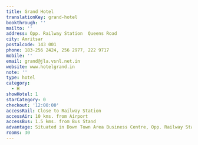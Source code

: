 ```yaml
---
title: Grand Hotel
translationKey: grand-hotel
bookthrough: ''
mailto: ''
address: Opp. Railway Station  Queens Road
city: Amritsar
postalcode: 143 001
phone: 183-256 2424, 256 2977, 222 9717
mobile: ''
email: grand@jla.vsnl.net.in
website: www.hotelgrand.in
note: ''
type: hotel
category:
  - H
showHotel: 1
starCategory: 0
checkout: '12:00:00'
accessRail: Close to Railway Station
accessAir: 10 kms. from Airport
accessBus: 1.5 kms. from Bus Stand
advantage: Situated in Down Town Area Business Centre, Opp. Railway Station
rooms: 30
---
```

